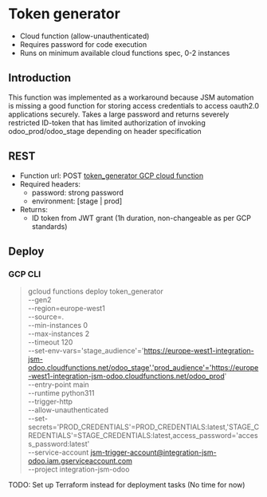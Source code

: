 # Token generator

- Cloud function (allow-unauthenticated)
- Requires password for code execution
- Runs on minimum available cloud functions spec, 0-2 instances

## Introduction
This function was implemented as a workaround because JSM automation is missing a good function for storing access credentials to access oauth2.0 applications securely.
Takes a large password and returns severely restricted ID-token that has limited authorization of invoking odoo_prod\/odoo_stage depending on header specification

## REST
- Function url: POST [token_generator GCP cloud function](https://europe-west1-integration-jsm-odoo.cloudfunctions.net/token_generator)
- Required headers:
  - password: strong password
  - environment: [stage | prod]
- Returns:
  - ID token from JWT grant (1h duration, non-changeable as per GCP standards)

## Deploy
### GCP CLI
>gcloud functions deploy token_generator \
 --gen2 \
 --region=europe-west1 \
 --source=. \
 --min-instances 0 \
 --max-instances 2 \
 --timeout 120 \
 --set-env-vars='stage_audience'='https://europe-west1-integration-jsm-odoo.cloudfunctions.net/odoo_stage','prod_audience'='https://europe-west1-integration-jsm-odoo.cloudfunctions.net/odoo_prod' \
  --entry-point main \
  --runtime python311 \
  --trigger-http \
  --allow-unauthenticated \
  --set-secrets='PROD_CREDENTIALS'=PROD_CREDENTIALS:latest,'STAGE_CREDENTIALS'=STAGE_CREDENTIALS:latest,access_password='access_password:latest' \
  --service-account jsm-trigger-account@integration-jsm-odoo.iam.gserviceaccount.com \
  --project integration-jsm-odoo

TODO: Set up Terraform instead for deployment tasks (No time for now)